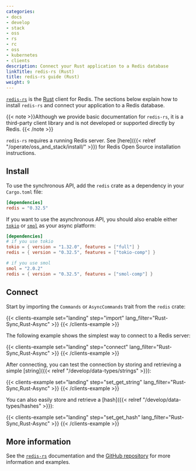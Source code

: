 ```yaml
---
categories:
- docs
- develop
- stack
- oss
- rs
- rc
- oss
- kubernetes
- clients
description: Connect your Rust application to a Redis database
linkTitle: redis-rs (Rust)
title: redis-rs guide (Rust)
weight: 9
---
```


[`redis-rs`](https://github.com/redis-rs/redis-rs) is the [Rust](https://www.rust-lang.org/) client for Redis.
The sections below explain how to install `redis-rs` and connect your application to a Redis database.

{{< note >}}Although we provide basic documentation for `redis-rs`, it is a third-party
client library and is not developed or supported directly by Redis.
{{< /note >}}

`redis-rs` requires a running Redis server. See [here]({{< relref "/operate/oss_and_stack/install/" >}}) for Redis Open Source installation instructions.

## Install

To use the synchronous API, add the `redis` crate as a dependency in your
`Cargo.toml` file:

```toml
[dependencies]
redis = "0.32.5"
```

If you want to use the asynchronous API, you should also enable either
[`tokio`](https://tokio.rs/) or [`smol`](https://crates.io/crates/smol)
as your async platform:

```toml
[dependencies]
# if you use tokio
tokio = { version = "1.32.0", features = ["full"] }
redis = { version = "0.32.5", features = ["tokio-comp"] }

# if you use smol
smol = "2.0.2"
redis = { version = "0.32.5", features = ["smol-comp"] }
```

## Connect

Start by importing the `Commands` or `AsyncCommands` trait from the `redis` crate:

{{< clients-example set="landing" step="import" lang_filter="Rust-Sync,Rust-Async" >}}
{{< /clients-example >}}

The following example shows the simplest way to connect to a Redis server:

{{< clients-example set="landing" step="connect" lang_filter="Rust-Sync,Rust-Async" >}}
{{< /clients-example >}}

After connecting, you can test the connection by  storing and retrieving
a simple [string]({{< relref "/develop/data-types/strings" >}}):

{{< clients-example set="landing" step="set_get_string" lang_filter="Rust-Sync,Rust-Async" >}}
{{< /clients-example >}}

You can also easily store and retrieve a [hash]({{< relref "/develop/data-types/hashes" >}}):

{{< clients-example set="landing" step="set_get_hash" lang_filter="Rust-Sync,Rust-Async" >}}
{{< /clients-example >}}

## More information

See the [`redis-rs`](https://docs.rs/redis/latest/redis/) documentation
and the [GitHub repository](https://github.com/redis-rs/redis-rs) for more
information and examples.
